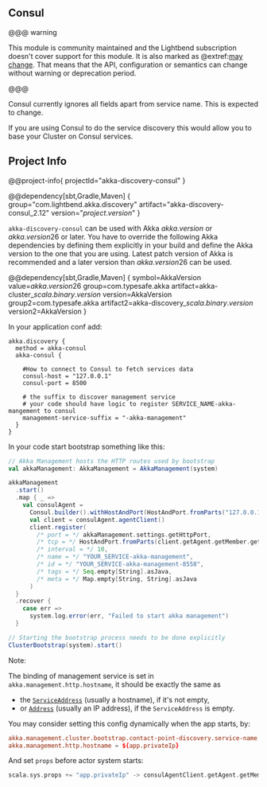 ## Consul

@@@ warning

This module is community maintained and the Lightbend subscription doesn't cover support for this module.
  It is also marked as @extref:[may change](akka:common/may-change.html).
  That means that the API, configuration or semantics can change without warning or deprecation period.

@@@

Consul currently ignores all fields apart from service name. This is expected to change.

If you are using Consul to do the service discovery this would allow you to base your Cluster on Consul services.

## Project Info

@@project-info{ projectId="akka-discovery-consul" }

@@dependency[sbt,Gradle,Maven] {
  group="com.lightbend.akka.discovery"
  artifact="akka-discovery-consul_2.12"
  version="$project.version$"
}

`akka-discovery-consul` can be used with Akka $akka.version$ or $akka.version26$ or later.
You have to override the following Akka dependencies by defining them explicitly in your build and
define the Akka version to the one that you are using. Latest patch version of Akka is recommended and
a later version than $akka.version26$ can be used.

@@dependency[sbt,Gradle,Maven] {
  symbol=AkkaVersion
  value=$akka.version26$
  group=com.typesafe.akka
  artifact=akka-cluster_$scala.binary.version$
  version=AkkaVersion
  group2=com.typesafe.akka
  artifact2=akka-discovery_$scala.binary.version$
  version2=AkkaVersion
}

In your application conf add:

```
akka.discovery {
  method = akka-consul
  akka-consul {

    #How to connect to Consul to fetch services data
    consul-host = "127.0.0.1"
    consul-port = 8500

    # the suffix to discover management service
    # your code should have logic to register SERVICE_NAME-akka-mangement to consul
    management-service-suffix = "-akka-management"
  }
}
```

In your code start bootstrap something like this:

```scala
// Akka Management hosts the HTTP routes used by bootstrap
val akkaManagement: AkkaManagement = AkkaManagement(system)

akkaManagement
  .start()
  .map { _ =>
    val consulAgent =
      Consul.builder().withHostAndPort(HostAndPort.fromParts("127.0.0.1", 8500)).build()
      val client = consulAgent.agentClient()
      client.register(
        /* port = */ akkaManagement.settings.getHttpPort,
        /* tcp = */ HostAndPort.fromParts(client.getAgent.getMember.getAddress, akkaManagement.settings.getHttpPort),
        /* interval = */ 10,
        /* name = */ "YOUR_SERVICE-akka-management",
        /* id = */ "YOUR_SERVICE-akka-management-8558",
        /* tags = */ Seq.empty[String].asJava,
        /* meta = */ Map.empty[String, String].asJava
      )
  }
  .recover {
    case err =>
      system.log.error(err, "Failed to start akka management")
  }

// Starting the bootstrap process needs to be done explicitly
ClusterBootstrap(system).start()
```

Note:

The binding of management service is set in `akka.management.http.hostname`, it should be exactly the same as

- the [`ServiceAddress`](https://www.consul.io/api/catalog.html#serviceaddress) (usually a hostname), if it's not empty,
- or [`Address`](https://www.consul.io/api/catalog.html#address-1) (usually an IP address), if the `ServiceAddress` is empty.

You may consider setting this config dynamically when the app starts, by:

```conf
akka.management.cluster.bootstrap.contact-point-discovery.service-name = YOUR_SERVICE
akka.management.http.hostname = ${app.privateIp}
```

And set `props` before actor system starts:

```scala
scala.sys.props += "app.privateIp" -> consulAgentClient.getAgent.getMember.getAddress
```
